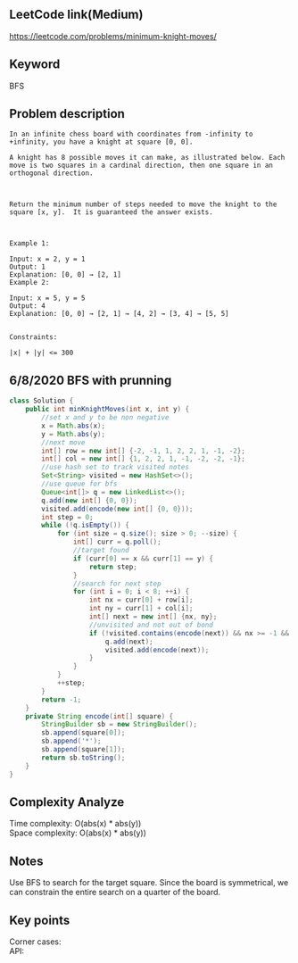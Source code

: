 ## LeetCode link(Medium)
https://leetcode.com/problems/minimum-knight-moves/

## Keyword
BFS

## Problem description
```
In an infinite chess board with coordinates from -infinity to +infinity, you have a knight at square [0, 0].

A knight has 8 possible moves it can make, as illustrated below. Each move is two squares in a cardinal direction, then one square in an orthogonal direction.



Return the minimum number of steps needed to move the knight to the square [x, y].  It is guaranteed the answer exists.

 

Example 1:

Input: x = 2, y = 1
Output: 1
Explanation: [0, 0] → [2, 1]
Example 2:

Input: x = 5, y = 5
Output: 4
Explanation: [0, 0] → [2, 1] → [4, 2] → [3, 4] → [5, 5]
 

Constraints:

|x| + |y| <= 300
```
## 6/8/2020 BFS with prunning

```java
class Solution {
    public int minKnightMoves(int x, int y) {
        //set x and y to be non negative
        x = Math.abs(x);
        y = Math.abs(y);
        //next move
        int[] row = new int[] {-2, -1, 1, 2, 2, 1, -1, -2};
        int[] col = new int[] {1, 2, 2, 1, -1, -2, -2, -1};
        //use hash set to track visited notes
        Set<String> visited = new HashSet<>();
        //use queue for bfs
        Queue<int[]> q = new LinkedList<>();
        q.add(new int[] {0, 0});
        visited.add(encode(new int[] {0, 0}));
        int step = 0;
        while (!q.isEmpty()) {
            for (int size = q.size(); size > 0; --size) {
                int[] curr = q.poll();
                //target found
                if (curr[0] == x && curr[1] == y) {
                    return step;
                }
                //search for next step
                for (int i = 0; i < 8; ++i) {
                    int nx = curr[0] + row[i];
                    int ny = curr[1] + col[i];
                    int[] next = new int[] {nx, ny};
                    //unvisited and not out of bond
                    if (!visited.contains(encode(next)) && nx >= -1 && ny >= -1 && nx <= 300 && ny <= 300) {
                        q.add(next);
                        visited.add(encode(next));
                    }
                }
            }
            ++step;
        }
        return -1;
    }
    private String encode(int[] square) {
        StringBuilder sb = new StringBuilder();
        sb.append(square[0]);
        sb.append('*');
        sb.append(square[1]);
        return sb.toString();
    }
}
```

## Complexity Analyze
Time complexity: O(abs(x) * abs(y))\
Space complexity: O(abs(x) * abs(y))

## Notes
Use BFS to search for the target square. Since the board is symmetrical, we can constrain the entire search on a quarter of the board.

## Key points
Corner cases: \
API:
